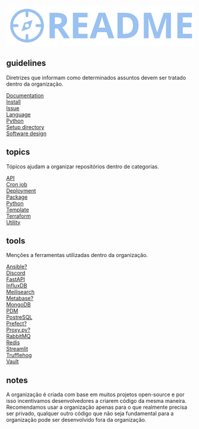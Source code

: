 <div align="center">
  <img src="./res/image.svg">
</div>

## guidelines
Diretrizes que informam como determinados assuntos devem ser tratado dentro da organização.  

[Documentation](guidelines/DOCUMENTATION.md)  
[Install](guidelines/INSTALL.md)  
[Issue](guidelines/ISSUE.md)  
[Language](guidelines/LANGUAGE.md)  
[Python](guidelines/PYTHON.md)  
[Setup directory](guidelines/SETUP_DIRECTORY.md)  
[Software design](guidelines/SOFTWARE_DESIGN.md)  

## topics
Tópicos ajudam a organizar repositórios dentro de categorias.  

[API](https://github.com/search?q=org%3Ala-catalog+topic%3Aapi&type=all)  
[Cron job](https://github.com/search?q=org%3Ala-catalog+topic%3Acronjob&type=all)  
[Deployment](https://github.com/search?q=org%3Ala-catalog+topic%3Adeployment&type=all)  
[Package](https://github.com/search?q=org%3Ala-catalog+topic%3Apackage&type=all)  
[Python](https://github.com/search?q=org%3Ala-catalog+topic%3Apython&type=all)  
[Template](https://github.com/search?q=org%3Ala-catalog+topic%3Atemplate&type=all)  
[Terraform](https://github.com/search?q=org%3Ala-catalog+topic%3Aterraform&type=all)  
[Utility](https://github.com/search?q=org%3Ala-catalog+topic%3Autility&type=all)  

## tools
Menções a ferramentas utilizadas dentro da organização.  

[Ansible?](https://www.ansible.com/)  
[Discord](https://discord.com/)  
[FastAPI](https://fastapi.tiangolo.com/)  
[InfluxDB](https://www.influxdata.com/)  
[Meilisearch](https://www.meilisearch.com/)  
[Metabase?](https://www.metabase.com/)  
[MongoDB](https://www.mongodb.com/)  
[PDM](https://pdm.fming.dev/latest/)  
[PostreSQL](https://www.postgresql.org/)  
[Prefect?](https://www.prefect.io/)  
[Proxy.py?](https://abhinavsingh.com/proxy-py-a-lightweight-single-file-http-proxy-server-in-python/)  
[RabbitMQ](https://rabbitmq.com/)  
[Redis](https://redis.io/)  
[Streamlit](https://streamlit.io/)  
[Trufflehog](https://trufflesecurity.com/)  
[Vault](https://www.vaultproject.io/)  

## notes
A organização é criada com base em muitos projetos open-source e por isso incentivamos desenvolvedores a criarem código da mesma maneira. Recomendamos usar a organização apenas para o que realmente precisa ser privado, qualquer outro código que não seja fundamental para a organização pode ser desenvolvido fora da organização.  
